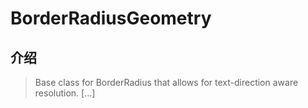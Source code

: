 # BorderRadiusGeometry

## 介绍

> Base class for BorderRadius that allows for text-direction aware resolution. [...]
